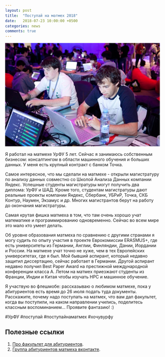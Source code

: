 ```yaml
---
layout: post
title:  "Поступай на матмех 2018"
date:   2018-07-23 10:00:00 +0500
categories: news
comments: true
---
```

![Поступай на матмех 2018](/assets/images/matmex2018.jpg)

Я работал на матмехе УрФУ 5 лет. Сейчас я занимаюсь собственным бизнесом: консалтингом в области машинного обучения и больших данных. У меня есть крупный контракт с банком Точка.

Самое интересное, что мы сделали на матмехе - открыли магистратуру по анализу данных совместно со Школой Анализа Данных компании Яндекс. Успешные студенты магистратуры могут получить два диплома: УрФУ и ШАД. Кроме того, студентам магистратуры дают реальные проекты компании Яндекс, Сбербанк, УБРиР, Точка, СКБ Контур, Наумен, Экзамус и др. Многих магистрантов берут на работу до окончания магистратуры.

Самая крутая фишка матмеха в том, что там очень хорошо учат математике и программированию одновременно. Сейчас во всем мире это мало кто умеет делать. 

Об уровне образования матмеха по сравнению с другими странами я могу судить по опыту участия в проекте Еврокомиссии ERASMUS+, где есть университеты из Германии, Англии, Финляндии, Дании, Иордании и России. На матмехе учат точно не хуже, чем в тех Европейских университетах, где я был. Мой бывший аспирант, который недавно защитил диссертацию, сейчас работает в Германии. Другой аспирант недавно получил Best Paper Award на престижной международной конференции класса A. Летом на матмех приезжают студенты из Франции, Индии и Китая чтобы изучать HPC и машинное обучение.

Я участвую во флешмобе: рассказываю о любимом матмехе, пока у абитуриентов есть время до 26 июля подать туда документы. Расскажите, почему надо поступать на матмех, что вам дал факультет, когда вы поступили, на каком направлении учились, поделитесь классным воспоминанием… Проявите фантазию! :) 

\#УрФУ \#поступай \#поступайнаматмех \#хочувурфу 

## Полезные ссылки

1. [Про факультет для абитуриентов](http://math-mech.ru).
2. [Группа абитуриентов матмеха вконтакте](https://vk.com/mmabiturient).
